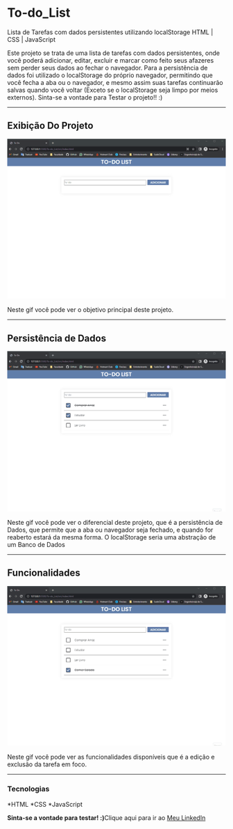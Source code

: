 # To-do_List
 
<p>Lista de Tarefas com dados persistentes utilizando localStorage HTML | CSS | JavaScript</p>

<p>Este projeto se trata de uma lista de tarefas com dados persistentes, onde você poderá adicionar, editar, excluir e marcar como feito seus afazeres sem perder seus dados ao fechar o navegador. Para a persistência de dados foi utilizado o localStorage do próprio navegador, permitindo que você fecha a aba ou o navegador, e mesmo assim suas tarefas continuarão salvas quando você voltar (Exceto se o localStorage seja limpo por meios externos). Sinta-se a vontade para Testar o projeto!! :)</p>

<hr>

<h2>Exibição Do Projeto</h2>
<img src="./Images/gifs/exibicaoTo-do.gif">
<p>Neste gif você pode ver o objetivo principal deste projeto.</p>
<hr>
<h2>Persistência de Dados</h2>
<img src="./Images/gifs/persistenciaDados.gif">
<p>Neste gif você pode ver o diferencial deste projeto, que é a persistência de Dados, que permite que a aba ou navegador seja fechado, e quando for reaberto estará da mesma forma. O localStorage seria uma abstração de um Banco de Dados</p>
<hr>
<h2>Funcionalidades</h2>
<img src="./Images/gifs/funcoes.gif">
<p>Neste gif você pode ver as funcionalidades disponíveis que é a edição e exclusão da tarefa em foco.</p>
<hr>
<h3>Tecnologias</h3>
*HTML
*CSS
*JavaScript
<br>
<p><b>Sinta-se a vontade para testar! :)</b>Clique aqui para ir ao <a href="https://www.linkedin.com/in/vin%C3%ADcius-gonzaga-guilherme-9a65a722a/">Meu LinkedIn</a></p>
